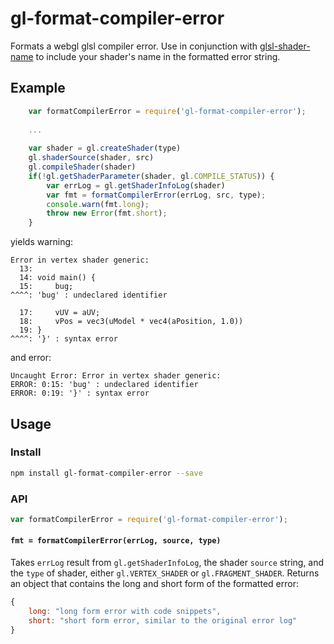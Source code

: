 # gl-format-compiler-error

Formats a webgl glsl compiler error. Use in conjunction with
[glsl-shader-name](https://www.npmjs.com/package/glsl-shader-name) to include your shader's 
name in the formatted error string.

## Example

```js
    var formatCompilerError = require('gl-format-compiler-error');
    
    ...
    
    var shader = gl.createShader(type)
    gl.shaderSource(shader, src)
    gl.compileShader(shader)
    if(!gl.getShaderParameter(shader, gl.COMPILE_STATUS)) {
        var errLog = gl.getShaderInfoLog(shader)
        var fmt = formatCompilerError(errLog, src, type);
        console.warn(fmt.long);
        throw new Error(fmt.short);
    }
```

yields warning:

```text
Error in vertex shader generic:
  13: 
  14: void main() {
  15:     bug;
^^^^: 'bug' : undeclared identifier

  17:     vUV = aUV;
  18:     vPos = vec3(uModel * vec4(aPosition, 1.0))
  19: }
^^^^: '}' : syntax error
```

and error:

```text
Uncaught Error: Error in vertex shader generic:
ERROR: 0:15: 'bug' : undeclared identifier 
ERROR: 0:19: '}' : syntax error 
```

## Usage

### Install

```sh
npm install gl-format-compiler-error --save
```

### API

```js
var formatCompilerError = require('gl-format-compiler-error');
```

#### `fmt = formatCompilerError(errLog, source, type)`

Takes `errLog` result from `gl.getShaderInfoLog`, the shader `source` string, and the `type` of shader,
either `gl.VERTEX_SHADER` or `gl.FRAGMENT_SHADER`. Returns an object that contains the long and short
form of the formatted error:

```js
{
    long: "long form error with code snippets",
    short: "short form error, similar to the original error log"
}
```